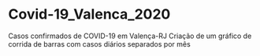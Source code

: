 # Covid-19_Valenca_2020
Casos confirmados de COVID-19 em Valença-RJ
Criação de um gráfico de corrida de barras com casos diários separados por mês

